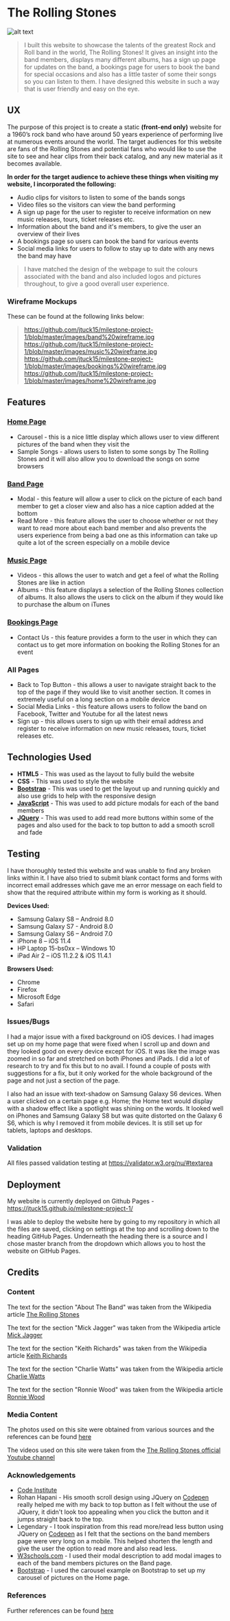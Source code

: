 # The Rolling Stones

![alt text](https://github.com/jtuck15/milestone-project-1/blob/master/images/RollingStonesWebsite.PNG "Header Picture on the Homepage")

>I built this website to showcase the talents of the greatest Rock and Roll band in the world, The Rolling Stones! It gives an insight into the band members, displays many different albums, has a sign up page for updates on the band, a bookings page for users to book the band for special occasions and also has a little taster of some their songs so you can listen to them. I have designed this website in such a way that is user friendly and easy on the eye.

## UX

The purpose of this project is to create a static **(front-end only)** website for a 1960’s rock band who have around 50 years experience of performing live at numerous events around the world. The target audiences for this website are fans of the Rolling Stones and potential fans who would like to use the site to see and hear clips from their back catalog, and any new material as it becomes available.

**In order for the target audience to achieve these things when visiting my website, I incorporated the following:**
- Audio clips for visitors to listen to some of the bands songs
- Video files so the visitors can view the band performing
- A sign up page for the user to register to receive information on new music releases, tours, ticket releases etc.
- Information about the band and it's members, to give the user an overview of their lives
- A bookings page so users can book the band for various events
- Social media links for users to follow to stay up to date with any news the band may have

>I have matched the design of the webpage to suit the colours associated with the band and also included logos and pictures throughout, to give a good overall user experience.

 ### Wireframe Mockups
 
 These can be found at the following links below:

>https://github.com/jtuck15/milestone-project-1/blob/master/images/band%20wireframe.jpg
https://github.com/jtuck15/milestone-project-1/blob/master/images/music%20wireframe.jpg
https://github.com/jtuck15/milestone-project-1/blob/master/images/bookings%20wireframe.jpg
https://github.com/jtuck15/milestone-project-1/blob/master/images/home%20wireframe.jpg

## Features

### [Home Page](https://jtuck15.github.io/milestone-project-1/)
- Carousel - this is a nice little display which allows user to view different pictures of the band when they visit the  
- Sample Songs - allows users to listen to some songs by The Rolling Stones and it will also allow you to download the songs on some browsers

### [Band Page](https://jtuck15.github.io/milestone-project-1/band.html)
- Modal - this feature will allow a user to click on the picture of each band member to get a closer view and also has a nice caption added at the bottom
- Read More - this feature allows the user to choose whether or not they want to read more about each band member and also prevents the users experience from being a bad one as this information can take up quite a lot of the screen especially on a mobile device

### [Music Page](https://jtuck15.github.io/milestone-project-1/music.html)
- Videos - this allows the user to watch and get a feel of what the Rolling Stones are like in action
- Albums - this feature displays a selection of the Rolling Stones collection of albums. It also allows the users to click on the album if they would like to purchase the album on iTunes

### [Bookings Page](https://jtuck15.github.io/milestone-project-1/bookings.html)
- Contact Us - this feature provides a form to the user in which they can contact us to get more information on booking the Rolling Stones for an event

### All Pages
- Back to Top Button - this allows a user to navigate straight back to the top of the page if they would like to visit another section. It comes in extremely useful on a long section on a mobile device
- Social Media Links - this feature allows users to follow the band on Facebook, Twitter and Youtube for all the latest news 
- Sign up - this allows users to sign up with their email address and register to receive information on new music releases, tours, ticket releases etc.

## Technologies Used

- **HTML5** - This was used as the layout to fully build the website
- **CSS** - This was used to style the website 
- **[Bootstrap](https://getbootstrap.com/docs/3.3/)** - This was used to get the layout up and running quickly and also use grids to help with the responsive design
- **[JavaScript](https://www.javascript.com/)** - This was used to add picture modals for each of the band members
- **[JQuery](https://jquery.com/)** - This was used to add read more buttons within some of the pages and also used for the back to top button to add a smooth scroll and fade

## Testing

I have thoroughly tested this website and was unable to find any broken links within it. I have also tried to submit blank contact forms and forms with incorrect email addresses which gave me an error message on each field to show that the required attribute within my form is working as it should.

**Devices Used:**
- Samsung Galaxy S8 – Android 8.0
-	Samsung Galaxy S7 - Android 8.0
- Samsung Galaxy S6 – Android  7.0
-	iPhone 8 – iOS 11.4
-	HP Laptop 15-bs0xx – Windows 10
-	iPad Air 2 – iOS 11.2.2 & iOS 11.4.1

**Browsers Used:**
-	Chrome 
-	Firefox
-	Microsoft Edge
-	Safari

### Issues/Bugs
I had a major issue with a fixed background on iOS devices. I had images set up on my home page that were fixed when I scroll up and down and they looked good on every device except for iOS. It was like the image was zoomed in so far and stretched on both iPhones and iPads. I did a lot of research to try and fix this but to no avail. I found a couple of posts with suggestions for a fix, but it only worked for the whole background of the page and not just a section of the page.

I also had an issue with text-shadow on Samsung Galaxy S6 devices. When a user clicked on a certain page e.g. Home; the Home text would display with a shadow effect like a spotlight was shining on the words. It looked well on iPhones and Samsung Galaxy S8 but was quite distorted on the Galaxy 6 S6, which is why I removed it from mobile devices. It is still set up for tablets, laptops and desktops.

### Validation
All files passed validation testing at https://validator.w3.org/nu/#textarea

## Deployment
My website is currently deployed on Github Pages - https://jtuck15.github.io/milestone-project-1/

I was able to deploy the website here by going to my repository in which all the files are saved, clicking on settings at the top and scrolling down to the heading GitHub Pages. Underneath the heading there is a source and I chose master branch from the dropdown which allows you to host the website on GitHub Pages.

## Credits

### Content
The text for the section "About The Band" was taken from the Wikipedia article [The Rolling Stones](https://en.wikipedia.org/wiki/The_Rolling_Stones)

The text for the section "Mick Jagger" was taken from the Wikipedia article [Mick Jagger](https://en.wikipedia.org/wiki/Mick_Jagger)

The text for the section "Keith Richards" was taken from the Wikipedia article [Keith Richards](https://en.wikipedia.org/wiki/Keith_Richards)

The text for the section "Charlie Watts" was taken from the Wikipedia article [Charlie Watts](https://en.wikipedia.org/wiki/Charlie_Watts)

The text for the section "Ronnie Wood" was taken from the Wikipedia article [Ronnie Wood](https://en.wikipedia.org/wiki/Ronnie_Wood)

### Media Content
The photos used on this site were obtained from various sources and the references can be found [here](https://github.com/jtuck15/milestone-project-1/blob/master/references.txt)

The videos used on this site were taken from the [The Rolling Stones official Youtube channel](https://www.youtube.com/channel/UCB_Z6rBg3WW3NL4-QimhC2A)

### Acknowledgements
- [Code Institute](https://www.codeinstitute.net/)
- Rohan Hapani - His smooth scroll design using JQuery on [Codepen](https://codepen.io/desirecode/pen/MJPJqV/) really helped me with my back to top button as I felt without the use of JQuery, it didn't look too appealing when you click the button and it jumps straight back to the top.
- Legendary - I took inspiration from this read more/read less button using JQuery on [Codepen](https://codepen.io/legendaryPower/pen/dvJQvB) as I felt that the sections on the band members page were very long on a mobile. This helped shorten the length and give the user the option to read more and also read less.
- [W3schools.com](https://www.w3schools.com/howto/howto_css_modal_images.asp) - I used their modal description to add modal images to each of the band members pictures on the Band page.
- [Bootstrap](https://getbootstrap.com/docs/3.3/javascript/#carousel) - I used the carousel example on Bootstrap to set up my carousel of pictures on the Home page.

### References
Further references can be found [here](https://github.com/jtuck15/milestone-project-1/blob/master/references.txt)
